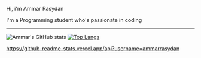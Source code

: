 Hi, i'm Ammar Rasydan 

I'm a Programming student who's passionate in coding

<!--
**ammarrasydan/ammarrasydan** is a ✨ _special_ ✨ repository because its `README.md` (this file) appears on your GitHub profile.

Here are some ideas to get you started:

- 🔭 I’m currently working on ...
- 🌱 I’m currently learning ...
- 👯 I’m looking to collaborate on ...
- 🤔 I’m looking for help with ...
- 💬 Ask me about ...
- 📫 How to reach me: ...
- 😄 Pronouns: ...
- ⚡ Fun fact: ...
-->

---

![Ammar's GitHub stats](https://github-readme-stats.vercel.app/api?username=ammarrasydan&show_icons=true&theme=dracula)  [![Top Langs](https://github-readme-stats.vercel.app/api/top-langs/?username=ammarrasydan&layout=compact&langs_count=6&hide=html,css&show_icons=true&theme=dracula)](https://github.com/ammarrasydan/github-readme-stats)

https://github-readme-stats.vercel.app/api?username=ammarrasydan
